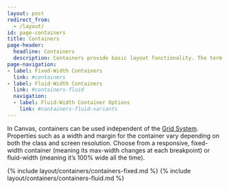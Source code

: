 ```yaml
---
layout: post
redirect_from:
  - /layout/
id: page-containers
title: Containers
page-header:
  headline: Containers
  description: Containers provide basic layout functionality. The term "container" has been borrowed from Twitter's Bootstrap, and is meant to imply an element that wraps or "contains" content.
page-navigation:
- label: Fixed-Width Containers
  link: #containers
- label: Fluid-Width Containers
  link: #containers-fluid
  navigation:
  - label: Fluid-Width Container Options
    link: #containers-fluid-variants
---
```


In Canvas, containers can be used independent of the [Grid System](/layout/grid). Properties such as a width and margin for the container vary depending on both the class and screen resolution. Choose from a responsive, fixed-width container (meaning its max-width changes at each breakpoint) or fluid-width (meaning it’s 100% wide all the time).

{% include layout/containers/containers-fixed.md %}
{% include layout/containers/containers-fluid.md %}
